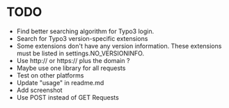 # TODO

* Find better searching algorithm for Typo3 login.
* Search for Typo3 version-specific extensions
* Some extensions don't have any version information. These extensions must be listed in settings.NO_VERSIONINFO.
* Use http:// or https:// plus the domain ?
* Maybe use one library for all requests
* Test on other platforms
* Update "usage" in readme.md
* Add screenshot
* Use POST instead of GET Requests